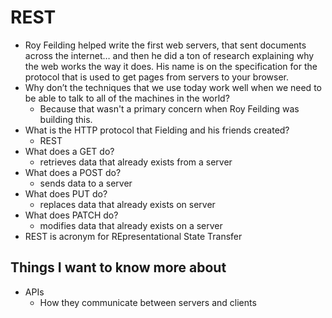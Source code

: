# REST

- Roy Feilding helped write the first web servers, that sent documents across the internet… and then he did a ton of research explaining why the web works the way it does. His name is on the specification for the protocol that is used to get pages from servers to your browser.
- Why don’t the techniques that we use today work well when we need to be able to talk to all of the machines in the world?
  - Because that wasn't a primary concern when Roy Feilding was building this.
- What is the HTTP protocol that Fielding and his friends created? 
  - REST
- What does a GET do?
  - retrieves data that already exists from a server
- What does a POST do?
  - sends data to a server
- What does PUT do?
  - replaces data that already exists on server
- What does PATCH do?
  - modifies data that already exists on a server
- REST is acronym for REpresentational State Transfer

## Things I want to know more about

- APIs
  - How they communicate between servers and clients